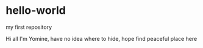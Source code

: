 # hello-world
my first repository

Hi all
I'm Yomine, have no idea where to hide, hope find peaceful place here
